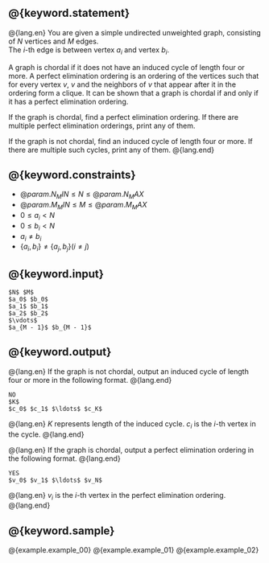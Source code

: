 ## @{keyword.statement}

@{lang.en}
You are given a simple undirected unweighted graph, consisting of $N$ vertices and $M$ edges.  
The $i$-th edge is between vertex $a_i$ and vertex $b_i$.

A graph is chordal if it does not have an induced cycle of length four or more.
A perfect elimination ordering is an ordering of the vertices such that for every vertex $v$, $v$ and the neighbors of $v$ that appear after it in the ordering form a clique.
It can be shown that a graph is chordal if and only if it has a perfect elimination ordering.

If the graph is chordal, find a perfect elimination ordering. If there are multiple perfect elimination orderings, print any of them.

If the graph is not chordal, find an induced cycle of length four or more. If there are multiple such cycles, print any of them.
@{lang.end}

## @{keyword.constraints}

- $@{param.N_MIN} \leq N \leq @{param.N_MAX}$
- $@{param.M_MIN} \leq M \leq @{param.M_MAX}$
- $0 \leq a_i \lt N$
- $0 \leq b_i \lt N$
- $a_i \neq b_i$
- $\lbrace a_i, b_i \rbrace \neq \lbrace a_j, b_j \rbrace (i \neq j)$


## @{keyword.input}

```
$N$ $M$
$a_0$ $b_0$
$a_1$ $b_1$
$a_2$ $b_2$
$\vdots$
$a_{M - 1}$ $b_{M - 1}$
```

## @{keyword.output}

@{lang.en}
If the graph is not chordal, output an induced cycle of length four or more in the following format.
@{lang.end}
```
NO
$K$
$c_0$ $c_1$ $\ldots$ $c_K$
```
@{lang.en}
$K$ represents length of the induced cycle.
$c_i$ is the $i$-th vertex in the cycle.
@{lang.end}

@{lang.en}
If the graph is chordal, output a perfect elimination ordering in the following format.
@{lang.end}
```
YES
$v_0$ $v_1$ $\ldots$ $v_N$
```
@{lang.en}
$v_i$ is the $i$-th vertex in the perfect elimination ordering.
@{lang.end}

## @{keyword.sample}

@{example.example_00}
@{example.example_01}
@{example.example_02}
